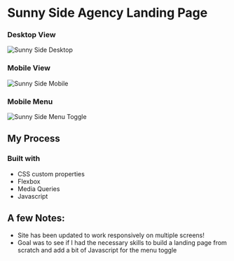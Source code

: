 # Sunny Side Agency Landing Page
### Desktop View
![Sunny Side Desktop](https://user-images.githubusercontent.com/25612068/233906941-cb5faa8e-6c66-4518-98cd-7c074665bbce.png)

### Mobile View
![Sunny Side Mobile](https://user-images.githubusercontent.com/25612068/233906976-111cf725-fe9e-459c-87ed-581387badd1d.png)

### Mobile Menu
![Sunny Side Menu Toggle](https://user-images.githubusercontent.com/25612068/233907004-e04f6b63-e9a1-4475-962c-07a0ec30a0c9.png)

## My Process

### Built with
- CSS custom properties
- Flexbox
- Media Queries
- Javascript

## A few Notes:
- Site has been updated to work responsively on multiple screens!
- Goal was to see if I had the necessary skills to build a landing page from scratch and add a bit of Javascript for the menu toggle
